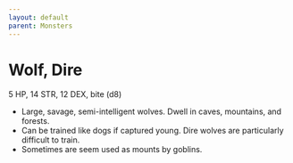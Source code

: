 ```yaml
---
layout: default
parent: Monsters
---
```

# Wolf, Dire
5 HP, 14 STR, 12 DEX, bite (d8)
- Large, savage, semi-intelligent wolves. Dwell in caves,
    mountains, and forests.
-   Can be trained like dogs if captured young. Dire wolves are
    particularly difficult to train.
-   Sometimes are seem used as mounts by goblins.
